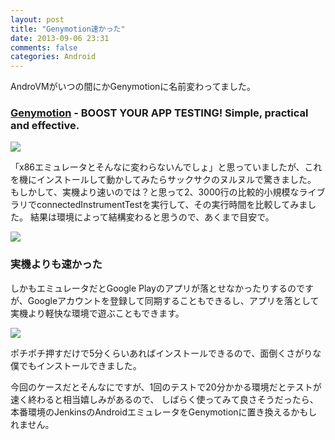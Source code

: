 ```yaml
---
layout: post
title: "Genymotion速かった"
date: 2013-09-06 23:31
comments: false
categories: Android
---
```


AndroVMがいつの間にかGenymotionに名前変わってました。

### [Genymotion](http://www.genymotion.com/) - BOOST YOUR APP TESTING! Simple, practical and effective.

![](http://www.genymotion.com/assets/genymotion-fits-in-your-developping-environment-.png)

「x86エミュレータとそんなに変わらないんでしょ」と思っていましたが、これを機にインストールして動かしてみたらサックサクのヌルヌルで驚きました。  
もしかして、実機より速いのでは？と思って2、3000行の比較的小規模なライブラリでconnectedInstrumentTestを実行して、その実行時間を比較してみました。
結果は環境によって結構変わると思うので、あくまで目安で。

![](https://dl.dropboxusercontent.com/u/54255753/blog/201309/genybench.png)

### 実機よりも速かった

しかもエミュレータだとGoogle Playのアプリが落とせなかったりするのですが、Googleアカウントを登録して同期することもできるし、アプリを落として実機より軽快な環境で遊ぶこともできます。

![](https://dl.dropboxusercontent.com/u/54255753/blog/201309/download.png)

ポチポチ押すだけで5分くらいあればインストールできるので、面倒くさがりな僕でもインストールできました。

今回のケースだとそんなにですが、1回のテストで20分かかる環境だとテストが速く終わると相当嬉しみがあるので、
しばらく使ってみて良さそうだったら、本番環境のJenkinsのAndroidエミュレータをGenymotionに置き換えるかもしれません。

